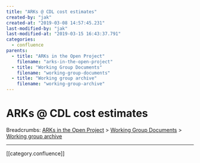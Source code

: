 ```yaml
---
title: "ARKs @ CDL cost estimates"
created-by: "jak"
created-at: "2019-03-08 14:57:45.231"
last-modified-by: "jak"
last-modified-at: "2019-03-15 16:43:37.791"
categories:
  - confluence
parents:
  - title: "ARKs in the Open Project"
    filename: "arks-in-the-open-project"
  - title: "Working Group Documents"
    filename: "working-group-documents"
  - title: "Working group archive"
    filename: "working-group-archive"
---
```


# ARKs @ CDL cost estimates

Breadcrumbs: [ARKs in the Open Project](arks-in-the-open-project.md) > [Working Group Documents](working-group-documents.md) > [Working group archive](working-group-archive.md)


---

[[category.confluence]]
